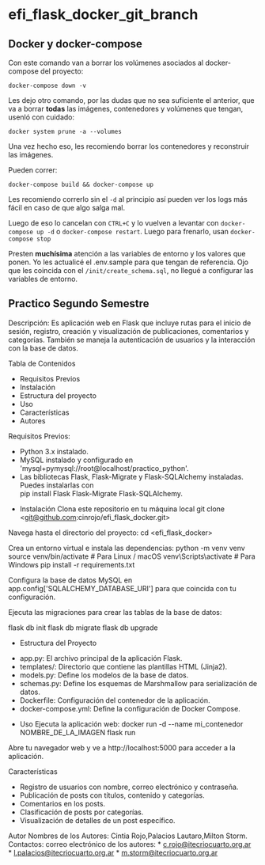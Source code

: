# efi_flask_docker_git_branch



## Docker y docker-compose

Con este comando van a borrar los volúmenes asociados al docker-compose del proyecto:

`docker-compose down -v `

Les dejo otro comando, por las dudas que no sea suficiente el anterior, que va a borrar **todas** las imágenes, contenedores y volúmenes que tengan, usenló con cuidado:

`docker system prune -a --volumes`


Una vez hecho eso, les recomiendo borrar los contenedores y reconstruir las imágenes.

Pueden correr:

`docker-compose build && docker-compose up`


Les recomiendo correrlo sin el `-d` al principio así pueden ver los logs más fácil en caso de que algo salga mal.

Luego de eso lo cancelan con `CTRL+C` y lo vuelven a levantar con `docker-compose up -d` o `docker-compose restart`. Luego para frenarlo, usan `docker-compose stop`

Presten **muchísima** atención a las variables de entorno y los valores que ponen. Yo les actualicé el .env.sample para que tengan de referencia. Ojo que les coincida con el `/init/create_schema.sql`, no llegué a configurar las variables de entorno.

   ##  Practico Segundo Semestre 

Descripción: Es aplicación web en Flask que incluye rutas para el inicio de sesión, registro, creación y visualización de publicaciones, comentarios y categorías. También se maneja la autenticación de usuarios y la interacción con la base de datos.


Tabla de Contenidos

-	Requisitos Previos
-	Instalación
-	Estructura del proyecto
-	Uso
-	Características
-	Autores

Requisitos Previos:

-	Python 3.x instalado.
-	MySQL instalado y configurado en 'mysql+pymysql://root@localhost/practico_python'.
-	Las bibliotecas Flask, Flask-Migrate y Flask-SQLAlchemy instaladas. Puedes instalarlas con 		
	pip install Flask Flask-Migrate Flask-SQLAlchemy.


* Instalación
Clona este repositorio en tu máquina local
git clone <git@github.com:cinrojo/efi_flask_docker.git>

Navega hasta el directorio del proyecto:
cd <efi_flask_docker>

Crea un entorno virtual e instala las dependencias:
python -m venv venv
source venv/bin/activate      # Para Linux / macOS
venv\Scripts\activate         # Para Windows
pip install -r requirements.txt

Configura la base de datos MySQL en app.config['SQLALCHEMY_DATABASE_URI'] para que coincida con tu configuración.

Ejecuta las migraciones para crear las tablas de la base de datos:

flask db init
flask db migrate
flask db upgrade

* Estructura del Proyecto
- app.py: El archivo principal de la aplicación Flask.
- templates/: Directorio que contiene las plantillas HTML (Jinja2).
- models.py: Define los modelos de la base de datos.
- schemas.py: Define los esquemas de Marshmallow para serialización de datos.
- Dockerfile: Configuración del contenedor de la aplicación.
- docker-compose.yml: Define la configuración de Docker Compose.


* Uso
Ejecuta la aplicación web:
docker run -d --name mi_contenedor NOMBRE_DE_LA_IMAGEN
flask run

Abre tu navegador web y ve a http://localhost:5000 para acceder a la aplicación.

Características

-	Registro de usuarios con nombre, correo electrónico y contraseña.
-	Publicación de posts con títulos, contenido y categorías.
-	Comentarios en los posts.
-	Clasificación de posts por categorías.
-	Visualización de detalles de un post específico.

Autor
	Nombres de los Autores: Cintia Rojo,Palacios Lautaro,Milton Storm.
	Contactos: correo electrónico de los autores:
    * c.rojo@itecriocuarto.org.ar 	 
	* l.palacios@itecriocuarto.org.ar
    * m.storm@itecriocuarto.org.ar
